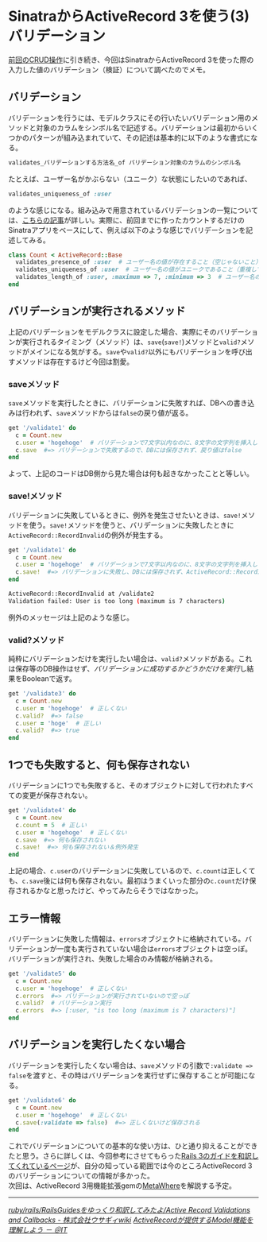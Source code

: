 # <span>SinatraからActiveRecord 3を使う(3)</span><span> バリデーション</span>

[前回のCRUD操作](/2011/04/17/ruby-sinatra-active-record-3-crud)に引き続き、今回はSinatraからActiveRecord 3を使った際の入力した値のバリデーション（検証）について調べたのでメモ。

<!-- READMORE -->


## バリデーション

バリデーションを行うには、モデルクラスにその行いたいバリデーション用のメソッドと対象のカラムをシンボル名で記述する。バリデーションは最初からいくつかのパターンが組み込まれていて、その記述は基本的に以下のような書式になる。

~~~ ruby
validates_バリデーションする方法名_of バリデーション対象のカラムのシンボル名
~~~

たとえば、ユーザー名がかぶらない（ユニーク）な状態にしたいのであれば、

~~~ ruby
validates_uniqueness_of :user
~~~

のような感じになる。組み込みで用意されているバリデーションの一覧については、[こちらの記事](http://wiki.usagee.co.jp/ruby/rails/RailsGuides%E3%82%92%E3%82%86%E3%81%A3%E3%81%8F%E3%82%8A%E5%92%8C%E8%A8%B3%E3%81%97%E3%81%A6%E3%81%BF%E3%81%9F%E3%82%88/Active%20Record%20Validations%20and%20Callbacks#oc1ab8c2)が詳しい。実際に、前回までに作ったカウントするだけのSinatraアプリをベースにして、例えば以下のような感じでバリデーションを記述してみる。

~~~ ruby
class Count < ActiveRecord::Base
  validates_presence_of :user  # ユーザー名の値が存在すること（空じゃないこと）
  validates_uniqueness_of :user  # ユーザー名の値がユニークであること（重複してないこと）
  validates_length_of :user, :maximum => 7, :minimum => 3  # ユーザー名の長さが3文字以上7文字以下であること
end
~~~


## バリデーションが実行されるメソッド

上記のバリデーションをモデルクラスに設定した場合、実際にそのバリデーションが実行されるタイミング（メソッド）は、`save`(`save!`)メソッドと`valid?`メソッドがメインになる気がする。`save`や`valid?`以外にもバリデーションを呼び出すメソッドは存在するけど今回は割愛。


### saveメソッド

`save`メソッドを実行したときに、バリデーションに失敗すれば、DBへの書き込みは行われず、`save`メソッドからは`false`の戻り値が返る。

~~~ ruby
get '/validate1' do
  c = Count.new
  c.user = 'hogehoge'  # バリデーションで7文字以内なのに、8文字の文字列を挿入している
  c.save  #=> バリデーションで失敗するので、DBには保存されず、戻り値はfalse
end
~~~

よって、上記のコードはDB側から見た場合は何も起きなかったことと等しい。


### save!メソッド

バリデーションに失敗しているときに、例外を発生させたいときは、`save!`メソッドを使う。`save!`メソッドを使うと、バリデーションに失敗したときに`ActiveRecord::RecordInvalid`の例外が発生する。

~~~ ruby
get '/validate1' do
  c = Count.new
  c.user = 'hogehoge'  # バリデーションで7文字以内なのに、8文字の文字列を挿入している
  c.save!  #=> バリデーションに失敗し、DBには保存されず、ActiveRecord::RecordInvalidの例外が発生
end
~~~

~~~ sh
ActiveRecord::RecordInvalid at /validate2
Validation failed: User is too long (maximum is 7 characters)
~~~

例外のメッセージは上記のような感じ。


### valid?メソッド

純粋にバリデーションだけを実行したい場合は、`valid?`メソッドがある。これは保存等のDB操作はせず、*バリデーションに成功するかどうかだけを実行*し結果をBooleanで返す。

~~~ ruby
get '/validate3' do
  c = Count.new
  c.user = 'hogehoge'  # 正しくない
  c.valid?  #=> false
  c.user = 'hoge'  # 正しい
  c.valid?  #=> true
end
~~~


## 1つでも失敗すると、何も保存されない

バリデーションに1つでも失敗すると、そのオブジェクトに対して行われたすべての変更が保存されない。

~~~ ruby
get '/validate4' do
  c = Count.new
  c.count = 5  # 正しい
  c.user = 'hogehoge'  # 正しくない
  c.save  #=> 何も保存されない
  c.save!  #=> 何も保存されない＆例外発生
end
~~~

上記の場合、`c.user`のバリデーションに失敗しているので、`c.count`は正しくても、`c.save`後には何も保存されない。最初はうまくいった部分の`c.count`だけ保存されるかなと思ったけど、やってみたらそうではなかった。


## エラー情報

バリデーションに失敗した情報は、`errors`オブジェクトに格納されている。バリデーションが一度も実行されていない場合は`errors`オブジェクトは空っぽ。バリデーションが実行され、失敗した場合のみ情報が格納される。

~~~ ruby
get '/validate5' do
  c = Count.new
  c.user = 'hogehoge'  # 正しくない
  c.errors  #=> バリデーションが実行されていないので空っぽ
  c.valid?  # バリデーション実行
  c.errors  #=> [:user, "is too long (maximum is 7 characters)"]
end
~~~


## バリデーションを実行したくない場合

バリデーションを実行したくない場合は、`save`メソッドの引数で`:validate => false`を渡すと、その時はバリデーションを実行せずに保存することが可能になる。

~~~ ruby
get '/validate6' do
  c = Count.new
  c.user = 'hogehoge'  # 正しくない
  c.save(:validate => false)  #=> 正しくないけど保存される
end
~~~


これでバリデーションについての基本的な使い方は、ひと通り抑えることができたと思う。さらに詳しくは、今回参考にさせてもらった[Rails 3のガイドを和訳してくれているページ](http://wiki.usagee.co.jp/ruby/rails/RailsGuides%E3%82%92%E3%82%86%E3%81%A3%E3%81%8F%E3%82%8A%E5%92%8C%E8%A8%B3%E3%81%97%E3%81%A6%E3%81%BF%E3%81%9F%E3%82%88/Active%20Record%20Validations%20and%20Callbacks#oc1ab8c2)が、自分の知っている範囲では今のところActiveRecord 3のバリデーションについての情報が多かった。  
次回は、ActiveRecord 3用機能拡張gemの[MetaWhere](/2011/04/19/ruby-sinatra-active-record-3-meta-where)を解説する予定。

---

<cite>[ruby/rails/RailsGuidesをゆっくり和訳してみたよ/Active Record Validations and Callbacks - 株式会社ウサギィwiki](http://wiki.usagee.co.jp/ruby/rails/RailsGuides%E3%82%92%E3%82%86%E3%81%A3%E3%81%8F%E3%82%8A%E5%92%8C%E8%A8%B3%E3%81%97%E3%81%A6%E3%81%BF%E3%81%9F%E3%82%88/Active%20Record%20Validations%20and%20Callbacks#oc1ab8c2)</cite>
<cite>[ActiveRecordが提供するModel機能を理解しよう － ＠IT](http://www.atmarkit.co.jp/fcoding/posts/3rdrail/02/3rdrail02b.html)</cite>
